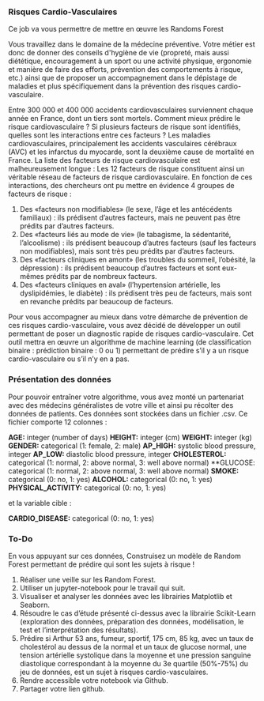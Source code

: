 ### Risques Cardio-Vasculaires



Ce job va vous permettre de mettre en œuvre les Randoms Forest


Vous travaillez dans le domaine de la médecine préventive. Votre métier est donc de donner des conseils d'hygiène de vie (propreté, mais aussi diététique, encouragement à un sport ou une activité physique, ergonomie et manière de faire des efforts, prévention des comportements à risque, etc.) ainsi que de proposer un accompagnement dans le dépistage de maladies et plus spécifiquement dans la prévention des risques cardio-vasculaire. 

Entre 300 000 et 400 000 accidents cardiovasculaires surviennent chaque année en France, dont un tiers sont mortels. Comment mieux prédire le risque cardiovasculaire ? Si plusieurs facteurs de risque sont identifiés, quelles sont les interactions entre ces facteurs ? Les maladies cardiovasculaires, principalement les accidents vasculaires cérébraux (AVC) et les infarctus du myocarde, sont la deuxième cause de mortalité en France. La liste des facteurs de risque cardiovasculaire est malheureusement longue : 
Les 12 facteurs de risque constituent ainsi un véritable réseau de facteurs de risque cardiovasculaire.
En fonction de ces interactions, des chercheurs ont pu mettre en évidence 4 groupes de facteurs de risque :
1. Des «facteurs non modifiables» (le sexe, l’âge et les antécédents familiaux) : ils prédisent d’autres facteurs, mais ne peuvent pas être prédits par d’autres facteurs.
2. Des «facteurs liés au mode de vie» (le tabagisme, la sédentarité, l’alcoolisme) : ils prédisent beaucoup d’autres facteurs (sauf les facteurs non modifiables), mais sont très peu prédits par d’autres facteurs.
3. Des «facteurs cliniques en amont» (les troubles du sommeil, l’obésité, la dépression) : ils prédisent beaucoup d’autres facteurs et sont eux-mêmes prédits par de nombreux facteurs.
4. Des «facteurs cliniques en aval» (l’hypertension artérielle, les dyslipidémies, le diabète) : ils prédisent très peu de facteurs, mais sont en revanche prédits par beaucoup de facteurs.


Pour vous accompagner au mieux dans votre démarche de prévention de ces risques cardio-vasculaire, vous avez décidé de développer un outil permettant de poser un diagnostic rapide de risques cardio-vasculaire. Cet outil mettra en œuvre un algorithme de machine learning (de classification binaire : prédiction binaire : 0 ou 1) permettant de prédire s’il y a un risque cardio-vasculaire ou s’il n’y en a pas.

### Présentation des données

Pour pouvoir entraîner votre algorithme, vous avez monté un partenariat avec des médecins généralistes de votre ville et ainsi pu récolter des données de patients. Ces données sont stockées dans un fichier .csv. Ce fichier comporte 12 colonnes :

**AGE:**  integer (number of days)
**HEIGHT:** integer (cm) 
**WEIGHT:** integer (kg)
**GENDER:** categorical (1: female, 2: male)
**AP_HIGH:** systolic blood pressure, integer
**AP_LOW:** diastolic blood pressure, integer 
**CHOLESTEROL:** categorical (1: normal, 2: above normal, 3: well above normal)
**GLUCOSE: categorical (1: normal, 2: above normal, 3: well above normal)
**SMOKE:** categorical (0: no, 1: yes)
**ALCOHOL:** categorical (0: no, 1: yes)
**PHYSICAL_ACTIVITY:** categorical (0: no, 1: yes)

et la variable cible :

**CARDIO_DISEASE:**  categorical (0: no, 1: yes)


### To-Do


En vous appuyant sur ces données, Construisez un modèle de Random Forest permettant de prédire qui sont les sujets à risque !

1. Réaliser une veille sur les Random Forest.
2. Utiliser un jupyter-notebook pour le travail qui suit.
3. Visualiser et analyser les données avec les librairies Matplotlib et Seaborn.
4. Résoudre le cas d’étude présenté ci-dessus avec la librairie Scikit-Learn (exploration des données, préparation des données, modélisation, le test et l’interprétation des résultats).
5. Prédire si Arthur 53 ans, fumeur, sportif, 175 cm, 85 kg, avec un taux de cholestérol au dessus de la normal et un taux de glucose normal, une tension artérielle systolique dans la moyenne et une pression sanguine diastolique correspondant à la moyenne du 3e quartile (50%-75%) du jeu de données, est un sujet à risques cardio-vasculaires.
6. Rendre accessible votre notebook via Github.
7. Partager votre lien github.
